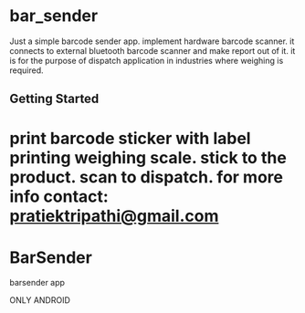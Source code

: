 # bar_sender

Just a simple barcode sender app.
implement hardware barcode scanner.
it connects to external bluetooth barcode scanner and make report out of it.
it is for the purpose of dispatch application in industries where weighing is required.

## Getting Started

print barcode sticker with label printing weighing scale.
stick to the product.
scan to dispatch.
for more info contact: <pratiektripathi@gmail.com>
=======
# BarSender
barsender app

ONLY ANDROID
